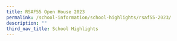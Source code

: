 ```yaml
---
title: RSAF55 Open House 2023
permalink: /school-information/school-highlights/rsaf55-2023/
description: ""
third_nav_title: School Highlights
---
```

